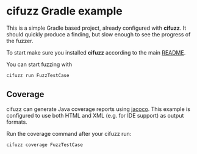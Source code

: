 # cifuzz Gradle example
This is a simple Gradle based project, already configured with
**cifuzz**. It should quickly produce a finding, but slow enough to
see the progress of the fuzzer.

To start make sure you installed **cifuzz** according to the 
main [README](../../README.md).

You can start fuzzing with
```bash
cifuzz run FuzzTestCase
```

## Coverage
cifuzz can generate Java coverage reports using
[jacoco](https://www.jacoco.org). This example is configured to use both HTML
and XML (e.g. for IDE support) as output formats.

Run the coverage command after your cifuzz run:
```bash
cifuzz coverage FuzzTestCase
```
